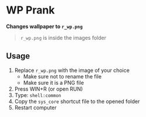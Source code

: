 # WP Prank
**Changes wallpaper to `r_wp.png`**
> `r_wp.png` is inside the images folder

## Usage
1. Replace `r_wp.png` with the image of your choice
   - Make sure not to rename the file
   - Make sure it is a PNG file
2. Press WIN+R (or open RUN)
3. Type: `shell:common`
4. Copy the `sys_core` shortcut file to the opened folder
5. Restart computer